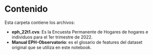 # Contenido

Esta carpeta contiene los archivos:

-   **eph_22t1.cvs**: Es la Encuesta Permanente de Hogares de hogares e individuos para el 1er trimestre de 2022.
-   **Manual EPH-Observatorio**: es el glosario de features del dataset original que se utiliza en este notebook.
